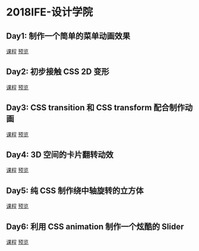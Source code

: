 # 2018IFE-设计学院
## Day1: 制作一个简单的菜单动画效果
[课程](http://ife.baidu.com/course/detail/id/18)
[预览](https://shenhailin.github.io/IFE_Design/test1.html)
## Day2: 初步接触 CSS 2D 变形
[课程](http://ife.baidu.com/course/detail/id/29)
[预览](https://shenhailin.github.io/IFE_Design/test2.html)
## Day3: CSS transition 和 CSS transform 配合制作动画
[课程](http://ife.baidu.com/course/detail/id/30)
[预览](https://shenhailin.github.io/IFE_Design/test3.html)
## Day4: 3D 空间的卡片翻转动效
[课程](http://ife.baidu.com/course/detail/id/31)
[预览]()
## Day5: 纯 CSS 制作绕中轴旋转的立方体
[课程](http://ife.baidu.com/course/detail/id/32)
[预览]()
## Day6: 利用 CSS animation 制作一个炫酷的 Slider
[课程](http://ife.baidu.com/course/detail/id/33)
[预览]()

